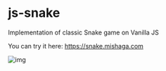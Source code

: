 # js-snake

Implementation of classic Snake game on Vanilla JS

You can try it here: https://snake.mishaga.com

![img](https://mimg.tech/git/617x710/67accf218b7a41d6af519dfdf607be19.png)
